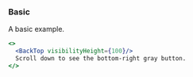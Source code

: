 <demo>

### Basic

A basic example.

```jsx live
<>
  <BackTop visibilityHeight={100}/>
  Scroll down to see the bottom-right gray button.
</>
```

</demo>

